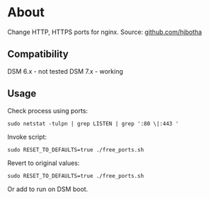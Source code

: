 # About
Change HTTP, HTTPS ports for nginx.
Source: [github.com/hjbotha](https://gist.github.com/hjbotha/f64ef2e0cd1e8ba5ec526dcd6e937dd7#file-free_ports-sh)

## Compatibility
DSM 6.x - not tested
DSM 7.x - working

## Usage
Check process using ports:
```shell
sudo netstat -tulpn | grep LISTEN | grep ':80 \|:443 '
```

Invoke script:
```shell
sudo RESET_TO_DEFAULTS=true ./free_ports.sh
```

Revert to original values:
```
sudo RESET_TO_DEFAULTS=true ./free_ports.sh
```

Or add to run on DSM boot. 